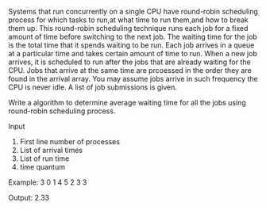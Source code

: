Systems that run concurrently on a single CPU have round-robin scheduling process for which tasks to run,at what time to run them,and how to break them up. This round-robin scheduling
technique runs each job for a fixed amount of time before switching to the next job. The waiting time for the job is the total time that it spends waiting to be run. Each job arrives
in a queue at a particular time and takes certain amount of time to run. When a new job arrives, it is scheduled to run after the jobs that are already waiting for the CPU.
Jobs that arrive at the same time are prcoessed in the order they are found in the arrival array. You may assume jobs arrive in such frequency the CPU is never idle. A list of job 
submissions is given.

Write a algorithm to determine average waiting time for all the jobs using round-robin scheduling process.

Input
1) First line number of processes
2) List of arrival times
3) List of run time
4) time quantum

Example:
3
0 1 4
5 2 3
3

Output:
2.33
